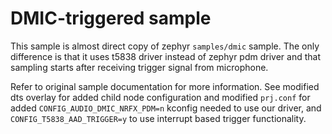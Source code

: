 # DMIC-triggered sample

This sample is almost direct copy of zephyr `samples/dmic` sample. The only difference is that it uses t5838 driver instead of zephyr pdm driver and that sampling starts after receiving trigger signal from microphone.

Refer to original sample documentation for more information. See modified dts overlay for added child node configuration and modified `prj.conf` for added `CONFIG_AUDIO_DMIC_NRFX_PDM=n` kconfig needed to use our driver, and `CONFIG_T5838_AAD_TRIGGER=y` to use interrupt based trigger functionality.
